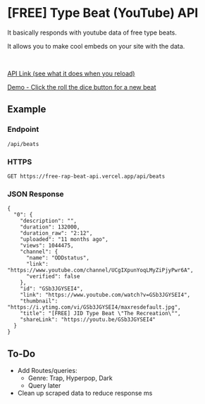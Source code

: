 # [FREE] Type Beat (YouTube) API

<p>It basically responds with youtube data of free type beats.</p>
<p>It allows you to make cool embeds on your site with the data.</p>
</br>
<a href="https://free-rap-beat-api.vercel.app/api/beats">
  <p>API Link (see what it does when you reload)</p>
 </a>
<a href="https://instrumental.vercel.app/">
  <p>Demo - Click the roll the dice button for a new beat</p>
 </a>

## Example
### Endpoint
```
/api/beats
```
### HTTPS
```
GET https://free-rap-beat-api.vercel.app/api/beats
```
### JSON Response

```
{
  "0": {
    "description": "",
    "duration": 132000,
    "duration_raw": "2:12",
    "uploaded": "11 months ago",
    "views": 1044475,
    "channel": {
      "name": "ODDstatus",
      "link": "https://www.youtube.com/channel/UCgIXpunYoqLMyZiPjyPwr6A",
      "verified": false
    },
    "id": "GSb3JGYSEI4",
    "link": "https://www.youtube.com/watch?v=GSb3JGYSEI4",
    "thumbnail": "https://i.ytimg.com/vi/GSb3JGYSEI4/maxresdefault.jpg",
    "title": "[FREE] JID Type Beat \"The Recreation\"",
    "shareLink": "https://youtu.be/GSb3JGYSEI4"
  }
}

```

## To-Do
- Add Routes/queries: 
    - Genre: Trap, Hyperpop, Dark
    - Query later
- Clean up scraped data to reduce response ms
